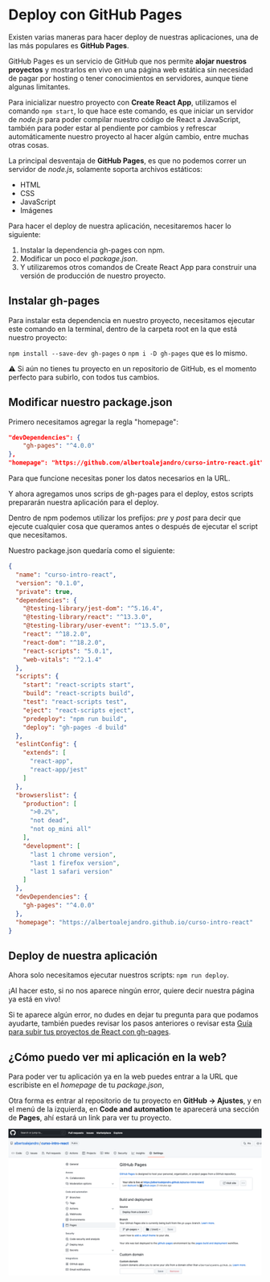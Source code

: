 # Deploy con GitHub Pages

Existen varias maneras para hacer deploy de nuestras aplicaciones, una de las más populares es **GitHub Pages**.

GitHub Pages es un servicio de GitHub que nos permite **alojar nuestros proyectos** y mostrarlos en vivo en una página web estática sin necesidad de pagar por hosting o tener conocimientos en servidores, aunque tiene algunas limitantes.

Para inicializar nuestro proyecto con **Create React App**, utilizamos el comando ```npm start```, lo que hace este comando, es que iniciar un servidor de *node.js* para poder compilar nuestro código de React a JavaScript, también para poder estar al pendiente por cambios y refrescar automáticamente nuestro proyecto al hacer algún cambio, entre muchas otras cosas.

La principal desventaja de **GitHub Pages**, es que no podemos correr un servidor de *node.js*, solamente soporta archivos estáticos:

- HTML
- CSS
- JavaScript
- Imágenes

Para hacer el deploy de nuestra aplicación, necesitaremos hacer lo siguiente:

1. Instalar la dependencia gh-pages con npm.
2. Modificar un poco el *package.json*.
3. Y utilizaremos otros comandos de Create React App para construir una versión de producción de nuestro proyecto.

## Instalar gh-pages

Para instalar esta dependencia en nuestro proyecto, necesitamos ejecutar este comando en la terminal, dentro de la carpeta root en la que está nuestro proyecto: 

```npm install --save-dev gh-pages``` o ```npm i -D gh-pages``` que es lo mismo.

⚠️ Si aún no tienes tu proyecto en un repositorio de GitHub, es el momento perfecto para subirlo, con todos tus cambios.

## Modificar nuestro package.json

Primero necesitamos agregar la regla "homepage":

```json
"devDependencies": {
    "gh-pages": "^4.0.0"
},
"homepage": "https://github.com/albertoalejandro/curso-intro-react.git"
```

Para que funcione necesitas poner los datos necesarios en la URL.

Y ahora agregamos unos scrips de gh-pages para el deploy, estos scripts prepararán nuestra aplicación para el deploy.

Dentro de npm podemos utilizar los prefijos: *pre* y *post* para decir que ejecute cualquier cosa que queramos antes o después de ejecutar el script que necesitamos.

Nuestro package.json quedaría como el siguiente:

```json
{
  "name": "curso-intro-react",
  "version": "0.1.0",
  "private": true,
  "dependencies": {
    "@testing-library/jest-dom": "^5.16.4",
    "@testing-library/react": "^13.3.0",
    "@testing-library/user-event": "^13.5.0",
    "react": "^18.2.0",
    "react-dom": "^18.2.0",
    "react-scripts": "5.0.1",
    "web-vitals": "^2.1.4"
  },
  "scripts": {
    "start": "react-scripts start",
    "build": "react-scripts build",
    "test": "react-scripts test",
    "eject": "react-scripts eject",
    "predeploy": "npm run build",
    "deploy": "gh-pages -d build"
  },
  "eslintConfig": {
    "extends": [
      "react-app",
      "react-app/jest"
    ]
  },
  "browserslist": {
    "production": [
      ">0.2%",
      "not dead",
      "not op_mini all"
    ],
    "development": [
      "last 1 chrome version",
      "last 1 firefox version",
      "last 1 safari version"
    ]
  },
  "devDependencies": {
    "gh-pages": "^4.0.0"
  },
  "homepage": "https://albertoalejandro.github.io/curso-intro-react"
}
```

## Deploy de nuestra aplicación

Ahora solo necesitamos ejecutar nuestros scripts: ```npm run deploy```.

¡Al hacer esto, si no nos aparece ningún error, quiere decir nuestra página ya está en vivo!

Si te aparece algún error, no dudes en dejar tu pregunta para que podamos ayudarte, también puedes revisar los pasos anteriores o revisar esta [Guía para subir tus proyectos de React con gh-pages](https://platzi.com/tutoriales/1548-react/4065-guia-para-usar-github-pages-en-tus-proyectos-de-reactjs/).

## ¿Cómo puedo ver mi aplicación en la web?

Para poder ver tu aplicación ya en la web puedes entrar a la URL que escribiste en el *homepage* de tu *package.json*,

Otra forma es entrar al repositorio de tu proyecto en **GitHub -> Ajustes**, y en el menú de la izquierda, en **Code and automation** te aparecerá una sección de **Pages**, ahí estará un link para ver tu proyecto.

![](./img/gh-pages.png)


